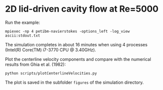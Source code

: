 # 2D lid-driven cavity flow at Re=5000

Run the example:

```
mpiexec -np 4 petibm-navierstokes -options_left -log_view ascii:stdout.txt
```

The simulation completes in about 16 minutes when using 4 processes
(Intel(R) Core(TM) i7-3770 CPU @ 3.40GHz).

Plot the centerline velocity components and compare with the numerical results
from Ghia et al. (1982):

```
python scripts/plotCenterlineVelocities.py
```

The plot is saved in the subfolder `figures` of the simulation directory.
